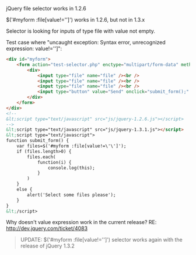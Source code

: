 jQuery file selector works in 1.2.6

$('#myform :file[value!='']') works in 1.2.6, but not in 1.3.x

Selector is looking for inputs of type file with value not empty.

Test case where "uncaught exception: Syntax error, unrecognized expression: value!='']":
```html
<div id="myform">
    <form action="test-selector.php" enctype="multipart/form-data" method="post">
        <div>
            <input type="file" name="file" /><br />
            <input type="file" name="file" /><br />
            <input type="file" name="file" /><br />
            <input type="button" value="Send" onclick="submit_form();" />
        </div>
    </form>
</div>
<!--
&lt;script type="text/javascript" src="js/jquery-1.2.6.js"></script>
-->
&lt;script type="text/javascript" src="js/jquery-1.3.1.js"></script>
&lt;script type="text/javascript">
function submit_form() {
    var files=$('#myform :file[value!=\'\']');
    if (files.length>0) {
        files.each(
            function(i) {
                console.log(this);
            }
        )
    }
    else {
        alert('Select some files please');
    }
}
&lt;/script>
```
Why doesn't value expression work in the current release?
RE: http://dev.jquery.com/ticket/4083

> UPDATE: $('#myform :file[value!=\'\']') selector works again with the release of jQuery 1.3.2